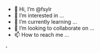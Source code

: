 - 👋 Hi, I’m @fsylr
- 👀 I’m interested in ...
- 🌱 I’m currently learning ...
- 💞️ I’m looking to collaborate on ...
- 📫 How to reach me ...

<!---
fsylr/fsylr is a ✨ special ✨ repository because its `README.md` (this file) appears on your GitHub profile.
You can click the Preview link to take a look at your changes.
--->
‘
